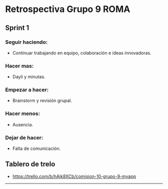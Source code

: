 # Retrospectiva Grupo 9 ROMA

## Sprint 1

### Seguir haciendo:
- Continuar trabajando en equipo, colaboración e ideas innovadoras.
### Hacer mas:
- Dayli y minutas.
### Empezar a hacer:
- Brainstorm y revisión grupal.
### Hacer menos: 
- Ausencia.
### Dejar de hacer:
- Falta de comunicación.

## Tablero de trelo
- https://trello.com/b/hAjk8XCb/comision-10-grupo-9-myapp

   <!-- --------------------------------------------------------------------- -->
___                                                  

